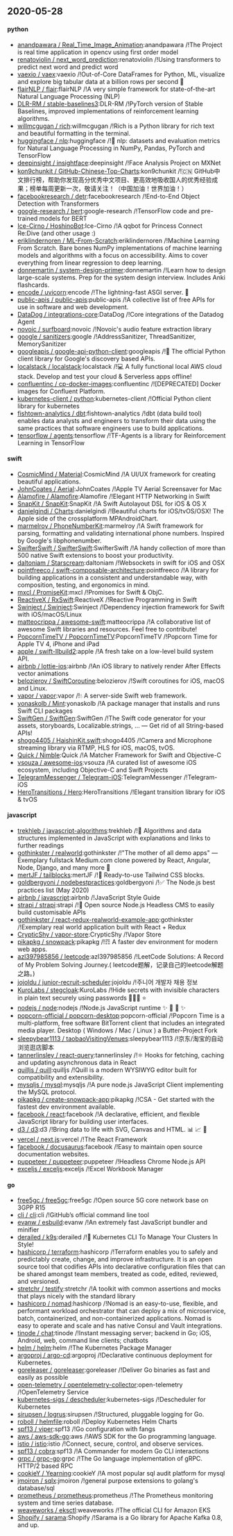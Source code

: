 ## 2020-05-28

#### python
* [anandpawara / Real_Time_Image_Animation](https://github.com/anandpawara/Real_Time_Image_Animation):anandpawara /!The Project is real time application in opencv using first order model
* [renatoviolin / next_word_prediction](https://github.com/renatoviolin/next_word_prediction):renatoviolin /!Using transformers to predict next word and predict <mask> word
* [vaexio / vaex](https://github.com/vaexio/vaex):vaexio /!Out-of-Core DataFrames for Python, ML, visualize and explore big tabular data at a billion rows per second
🚀
* [flairNLP / flair](https://github.com/flairNLP/flair):flairNLP /!A very simple framework for state-of-the-art Natural Language Processing (NLP)
* [DLR-RM / stable-baselines3](https://github.com/DLR-RM/stable-baselines3):DLR-RM /!PyTorch version of Stable Baselines, improved implementations of reinforcement learning algorithms.
* [willmcgugan / rich](https://github.com/willmcgugan/rich):willmcgugan /!Rich is a Python library for rich text and beautiful formatting in the terminal.
* [huggingface / nlp](https://github.com/huggingface/nlp):huggingface /!🤗
nlp: datasets and evaluation metrics for Natural Language Processing in NumPy, Pandas, PyTorch and TensorFlow
* [deepinsight / insightface](https://github.com/deepinsight/insightface):deepinsight /!Face Analysis Project on MXNet
* [kon9chunkit / GitHub-Chinese-Top-Charts](https://github.com/kon9chunkit/GitHub-Chinese-Top-Charts):kon9chunkit /!🇨🇳
GitHub中文排行榜，帮助你发现高分优秀中文项目、更高效地吸收国人的优秀经验成果；榜单每周更新一次，敬请关注！（中国加油！世界加油！）
* [facebookresearch / detr](https://github.com/facebookresearch/detr):facebookresearch /!End-to-End Object Detection with Transformers
* [google-research / bert](https://github.com/google-research/bert):google-research /!TensorFlow code and pre-trained models for BERT
* [Ice-Cirno / HoshinoBot](https://github.com/Ice-Cirno/HoshinoBot):Ice-Cirno /!A qqbot for Princess Connect Re:Dive (and other usage :)
* [eriklindernoren / ML-From-Scratch](https://github.com/eriklindernoren/ML-From-Scratch):eriklindernoren /!Machine Learning From Scratch. Bare bones NumPy implementations of machine learning models and algorithms with a focus on accessibility. Aims to cover everything from linear regression to deep learning.
* [donnemartin / system-design-primer](https://github.com/donnemartin/system-design-primer):donnemartin /!Learn how to design large-scale systems. Prep for the system design interview. Includes Anki flashcards.
* [encode / uvicorn](https://github.com/encode/uvicorn):encode /!The lightning-fast ASGI server.
🦄
* [public-apis / public-apis](https://github.com/public-apis/public-apis):public-apis /!A collective list of free APIs for use in software and web development.
* [DataDog / integrations-core](https://github.com/DataDog/integrations-core):DataDog /!Core integrations of the Datadog Agent
* [novoic / surfboard](https://github.com/novoic/surfboard):novoic /!Novoic's audio feature extraction library
* [google / sanitizers](https://github.com/google/sanitizers):google /!AddressSanitizer, ThreadSanitizer, MemorySanitizer
* [googleapis / google-api-python-client](https://github.com/googleapis/google-api-python-client):googleapis /!🐍
The official Python client library for Google's discovery based APIs.
* [localstack / localstack](https://github.com/localstack/localstack):localstack /!💻
A fully functional local AWS cloud stack. Develop and test your cloud & Serverless apps offline!
* [confluentinc / cp-docker-images](https://github.com/confluentinc/cp-docker-images):confluentinc /![DEPRECATED] Docker images for Confluent Platform.
* [kubernetes-client / python](https://github.com/kubernetes-client/python):kubernetes-client /!Official Python client library for kubernetes
* [fishtown-analytics / dbt](https://github.com/fishtown-analytics/dbt):fishtown-analytics /!dbt (data build tool) enables data analysts and engineers to transform their data using the same practices that software engineers use to build applications.
* [tensorflow / agents](https://github.com/tensorflow/agents):tensorflow /!TF-Agents is a library for Reinforcement Learning in TensorFlow

#### swift
* [CosmicMind / Material](https://github.com/CosmicMind/Material):CosmicMind /!A UI/UX framework for creating beautiful applications.
* [JohnCoates / Aerial](https://github.com/JohnCoates/Aerial):JohnCoates /!Apple TV Aerial Screensaver for Mac
* [Alamofire / Alamofire](https://github.com/Alamofire/Alamofire):Alamofire /!Elegant HTTP Networking in Swift
* [SnapKit / SnapKit](https://github.com/SnapKit/SnapKit):SnapKit /!A Swift Autolayout DSL for iOS & OS X
* [danielgindi / Charts](https://github.com/danielgindi/Charts):danielgindi /!Beautiful charts for iOS/tvOS/OSX! The Apple side of the crossplatform MPAndroidChart.
* [marmelroy / PhoneNumberKit](https://github.com/marmelroy/PhoneNumberKit):marmelroy /!A Swift framework for parsing, formatting and validating international phone numbers. Inspired by Google's libphonenumber.
* [SwifterSwift / SwifterSwift](https://github.com/SwifterSwift/SwifterSwift):SwifterSwift /!A handy collection of more than 500 native Swift extensions to boost your productivity.
* [daltoniam / Starscream](https://github.com/daltoniam/Starscream):daltoniam /!Websockets in swift for iOS and OSX
* [pointfreeco / swift-composable-architecture](https://github.com/pointfreeco/swift-composable-architecture):pointfreeco /!A library for building applications in a consistent and understandable way, with composition, testing, and ergonomics in mind.
* [mxcl / PromiseKit](https://github.com/mxcl/PromiseKit):mxcl /!Promises for Swift & ObjC.
* [ReactiveX / RxSwift](https://github.com/ReactiveX/RxSwift):ReactiveX /!Reactive Programming in Swift
* [Swinject / Swinject](https://github.com/Swinject/Swinject):Swinject /!Dependency injection framework for Swift with iOS/macOS/Linux
* [matteocrippa / awesome-swift](https://github.com/matteocrippa/awesome-swift):matteocrippa /!A collaborative list of awesome Swift libraries and resources. Feel free to contribute!
* [PopcornTimeTV / PopcornTimeTV](https://github.com/PopcornTimeTV/PopcornTimeTV):PopcornTimeTV /!Popcorn Time for Apple TV 4, iPhone and iPad
* [apple / swift-llbuild2](https://github.com/apple/swift-llbuild2):apple /!A fresh take on a low-level build system API.
* [airbnb / lottie-ios](https://github.com/airbnb/lottie-ios):airbnb /!An iOS library to natively render After Effects vector animations
* [belozierov / SwiftCoroutine](https://github.com/belozierov/SwiftCoroutine):belozierov /!Swift coroutines for iOS, macOS and Linux.
* [vapor / vapor](https://github.com/vapor/vapor):vapor /!💧
A server-side Swift web framework.
* [yonaskolb / Mint](https://github.com/yonaskolb/Mint):yonaskolb /!A package manager that installs and runs Swift CLI packages
* [SwiftGen / SwiftGen](https://github.com/SwiftGen/SwiftGen):SwiftGen /!The Swift code generator for your assets, storyboards, Localizable.strings, … — Get rid of all String-based APIs!
* [shogo4405 / HaishinKit.swift](https://github.com/shogo4405/HaishinKit.swift):shogo4405 /!Camera and Microphone streaming library via RTMP, HLS for iOS, macOS, tvOS.
* [Quick / Nimble](https://github.com/Quick/Nimble):Quick /!A Matcher Framework for Swift and Objective-C
* [vsouza / awesome-ios](https://github.com/vsouza/awesome-ios):vsouza /!A curated list of awesome iOS ecosystem, including Objective-C and Swift Projects
* [TelegramMessenger / Telegram-iOS](https://github.com/TelegramMessenger/Telegram-iOS):TelegramMessenger /!Telegram-iOS
* [HeroTransitions / Hero](https://github.com/HeroTransitions/Hero):HeroTransitions /!Elegant transition library for iOS & tvOS

#### javascript
* [trekhleb / javascript-algorithms](https://github.com/trekhleb/javascript-algorithms):trekhleb /!📝
Algorithms and data structures implemented in JavaScript with explanations and links to further readings
* [gothinkster / realworld](https://github.com/gothinkster/realworld):gothinkster /!"The mother of all demo apps" — Exemplary fullstack Medium.com clone powered by React, Angular, Node, Django, and many more
🏅
* [mertJF / tailblocks](https://github.com/mertJF/tailblocks):mertJF /!🎉
Ready-to-use Tailwind CSS blocks.
* [goldbergyoni / nodebestpractices](https://github.com/goldbergyoni/nodebestpractices):goldbergyoni /!✅
The Node.js best practices list (May 2020)
* [airbnb / javascript](https://github.com/airbnb/javascript):airbnb /!JavaScript Style Guide
* [strapi / strapi](https://github.com/strapi/strapi):strapi /!🚀
Open source Node.js Headless CMS to easily build customisable APIs
* [gothinkster / react-redux-realworld-example-app](https://github.com/gothinkster/react-redux-realworld-example-app):gothinkster /!Exemplary real world application built with React + Redux
* [CrypticShy / vapor-store](https://github.com/CrypticShy/vapor-store):CrypticShy /!Vapor Store
* [pikapkg / snowpack](https://github.com/pikapkg/snowpack):pikapkg /!☶ A faster dev environment for modern web apps.
* [azl397985856 / leetcode](https://github.com/azl397985856/leetcode):azl397985856 /!LeetCode Solutions: A Record of My Problem Solving Journey.( leetcode题解，记录自己的leetcode解题之路。)
* [jojoldu / junior-recruit-scheduler](https://github.com/jojoldu/junior-recruit-scheduler):jojoldu /!주니어 개발자 채용 정보
* [KuroLabs / stegcloak](https://github.com/KuroLabs/stegcloak):KuroLabs /!Hide secrets with invisible characters in plain text securely using passwords 🧙🏻‍♂️
⭐
* [nodejs / node](https://github.com/nodejs/node):nodejs /!Node.js JavaScript runtime
✨
🐢
🚀
✨
* [popcorn-official / popcorn-desktop](https://github.com/popcorn-official/popcorn-desktop):popcorn-official /!Popcorn Time is a multi-platform, free software BitTorrent client that includes an integrated media player. Desktop ( Windows / Mac / Linux ) a Butter-Project Fork
* [sleepybear1113 / taobaoVisitingVenues](https://github.com/sleepybear1113/taobaoVisitingVenues):sleepybear1113 /!京东/淘宝的自动浏览逛店脚本
* [tannerlinsley / react-query](https://github.com/tannerlinsley/react-query):tannerlinsley /!⚛️
Hooks for fetching, caching and updating asynchronous data in React
* [quilljs / quill](https://github.com/quilljs/quill):quilljs /!Quill is a modern WYSIWYG editor built for compatibility and extensibility.
* [mysqljs / mysql](https://github.com/mysqljs/mysql):mysqljs /!A pure node.js JavaScript Client implementing the MySQL protocol.
* [pikapkg / create-snowpack-app](https://github.com/pikapkg/create-snowpack-app):pikapkg /!CSA - Get started with the fastest dev environment available.
* [facebook / react](https://github.com/facebook/react):facebook /!A declarative, efficient, and flexible JavaScript library for building user interfaces.
* [d3 / d3](https://github.com/d3/d3):d3 /!Bring data to life with SVG, Canvas and HTML.
📊
📈
🎉
* [vercel / next.js](https://github.com/vercel/next.js):vercel /!The React Framework
* [facebook / docusaurus](https://github.com/facebook/docusaurus):facebook /!Easy to maintain open source documentation websites.
* [puppeteer / puppeteer](https://github.com/puppeteer/puppeteer):puppeteer /!Headless Chrome Node.js API
* [exceljs / exceljs](https://github.com/exceljs/exceljs):exceljs /!Excel Workbook Manager

#### go
* [free5gc / free5gc](https://github.com/free5gc/free5gc):free5gc /!Open source 5G core network base on 3GPP R15
* [cli / cli](https://github.com/cli/cli):cli /!GitHub’s official command line tool
* [evanw / esbuild](https://github.com/evanw/esbuild):evanw /!An extremely fast JavaScript bundler and minifier
* [derailed / k9s](https://github.com/derailed/k9s):derailed /!🐶
Kubernetes CLI To Manage Your Clusters In Style!
* [hashicorp / terraform](https://github.com/hashicorp/terraform):hashicorp /!Terraform enables you to safely and predictably create, change, and improve infrastructure. It is an open source tool that codifies APIs into declarative configuration files that can be shared amongst team members, treated as code, edited, reviewed, and versioned.
* [stretchr / testify](https://github.com/stretchr/testify):stretchr /!A toolkit with common assertions and mocks that plays nicely with the standard library
* [hashicorp / nomad](https://github.com/hashicorp/nomad):hashicorp /!Nomad is an easy-to-use, flexible, and performant workload orchestrator that can deploy a mix of microservice, batch, containerized, and non-containerized applications. Nomad is easy to operate and scale and has native Consul and Vault integrations.
* [tinode / chat](https://github.com/tinode/chat):tinode /!Instant messaging server; backend in Go; iOS, Android, web, command line clients; chatbots
* [helm / helm](https://github.com/helm/helm):helm /!The Kubernetes Package Manager
* [argoproj / argo-cd](https://github.com/argoproj/argo-cd):argoproj /!Declarative continuous deployment for Kubernetes.
* [goreleaser / goreleaser](https://github.com/goreleaser/goreleaser):goreleaser /!Deliver Go binaries as fast and easily as possible
* [open-telemetry / opentelemetry-collector](https://github.com/open-telemetry/opentelemetry-collector):open-telemetry /!OpenTelemetry Service
* [kubernetes-sigs / descheduler](https://github.com/kubernetes-sigs/descheduler):kubernetes-sigs /!Descheduler for Kubernetes
* [sirupsen / logrus](https://github.com/sirupsen/logrus):sirupsen /!Structured, pluggable logging for Go.
* [roboll / helmfile](https://github.com/roboll/helmfile):roboll /!Deploy Kubernetes Helm Charts
* [spf13 / viper](https://github.com/spf13/viper):spf13 /!Go configuration with fangs
* [aws / aws-sdk-go](https://github.com/aws/aws-sdk-go):aws /!AWS SDK for the Go programming language.
* [istio / istio](https://github.com/istio/istio):istio /!Connect, secure, control, and observe services.
* [spf13 / cobra](https://github.com/spf13/cobra):spf13 /!A Commander for modern Go CLI interactions
* [grpc / grpc-go](https://github.com/grpc/grpc-go):grpc /!The Go language implementation of gRPC. HTTP/2 based RPC
* [cookieY / Yearning](https://github.com/cookieY/Yearning):cookieY /!A most popular sql audit platform for mysql
* [jmoiron / sqlx](https://github.com/jmoiron/sqlx):jmoiron /!general purpose extensions to golang's database/sql
* [prometheus / prometheus](https://github.com/prometheus/prometheus):prometheus /!The Prometheus monitoring system and time series database.
* [weaveworks / eksctl](https://github.com/weaveworks/eksctl):weaveworks /!The official CLI for Amazon EKS
* [Shopify / sarama](https://github.com/Shopify/sarama):Shopify /!Sarama is a Go library for Apache Kafka 0.8, and up.
